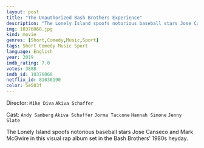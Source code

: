 ```yaml
---
layout: post
title: "The Unauthorized Bash Brothers Experience"
description: "The Lonely Island spoofs notorious baseball stars Jose Canseco and Mark McGwire in this visual rap album set in the Bash Brothers' 1980s heyday..."
img: 10376068.jpg
kind: movie
genres: [Short,Comedy,Music,Sport]
tags: Short Comedy Music Sport 
language: English
year: 2019
imdb_rating: 7.0
votes: 3888
imdb_id: 10376068
netflix_id: 81036190
color: 5e503f
---
```

Director: `Mike Diva` `Akiva Schaffer`  

Cast: `Andy Samberg` `Akiva Schaffer` `Jorma Taccone` `Hannah Simone` `Jenny Slate` 

The Lonely Island spoofs notorious baseball stars Jose Canseco and Mark McGwire in this visual rap album set in the Bash Brothers' 1980s heyday.
